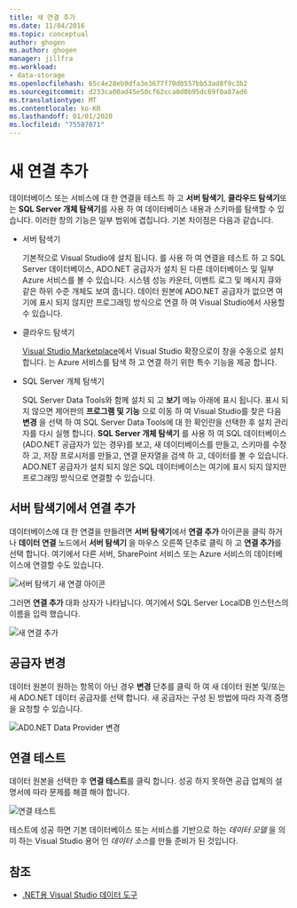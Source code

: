 ```yaml
---
title: 새 연결 추가
ms.date: 11/04/2016
ms.topic: conceptual
author: ghogen
ms.author: ghogen
manager: jillfra
ms.workload:
- data-storage
ms.openlocfilehash: 65c4e28eb9dfa3e3677f70d0557bb53ad8f9c3b2
ms.sourcegitcommit: d233ca00ad45e50cf62cca0d0b95dc69f0a87ad6
ms.translationtype: MT
ms.contentlocale: ko-KR
ms.lasthandoff: 01/01/2020
ms.locfileid: "75587071"
---
```

# <a name="add-new-connections"></a>새 연결 추가

데이터베이스 또는 서비스에 대 한 연결을 테스트 하 고 **서버 탐색기**, **클라우드 탐색기**또는 **SQL Server 개체 탐색기**를 사용 하 여 데이터베이스 내용과 스키마를 탐색할 수 있습니다. 이러한 창의 기능은 일부 범위에 겹칩니다. 기본 차이점은 다음과 같습니다.

- 서버 탐색기

   기본적으로 Visual Studio에 설치 됩니다. 를 사용 하 여 연결을 테스트 하 고 SQL Server 데이터베이스, ADO.NET 공급자가 설치 된 다른 데이터베이스 및 일부 Azure 서비스를 볼 수 있습니다. 시스템 성능 카운터, 이벤트 로그 및 메시지 큐와 같은 하위 수준 개체도 보여 줍니다. 데이터 원본에 ADO.NET 공급자가 없으면 여기에 표시 되지 않지만 프로그래밍 방식으로 연결 하 여 Visual Studio에서 사용할 수 있습니다.

- 클라우드 탐색기

   [Visual Studio Marketplace](https://marketplace.visualstudio.com/items?itemName=ms-azuretools.CloudExplorerForVS)에서 Visual Studio 확장으로이 창을 수동으로 설치 합니다. 는 Azure 서비스를 탐색 하 고 연결 하기 위한 특수 기능을 제공 합니다.

- SQL Server 개체 탐색기

   SQL Server Data Tools와 함께 설치 되 고 **보기** 메뉴 아래에 표시 됩니다. 표시 되지 않으면 제어판의 **프로그램 및 기능** 으로 이동 하 여 Visual Studio를 찾은 다음 **변경** 을 선택 하 여 SQL Server Data Tools에 대 한 확인란을 선택한 후 설치 관리자를 다시 실행 합니다. **SQL Server 개체 탐색기** 를 사용 하 여 SQL 데이터베이스 (ADO.NET 공급자가 있는 경우)를 보고, 새 데이터베이스를 만들고, 스키마를 수정 하 고, 저장 프로시저를 만들고, 연결 문자열을 검색 하 고, 데이터를 볼 수 있습니다. ADO.NET 공급자가 설치 되지 않은 SQL 데이터베이스는 여기에 표시 되지 않지만 프로그래밍 방식으로 연결할 수 있습니다.

## <a name="add-a-connection-in-server-explorer"></a>서버 탐색기에서 연결 추가

데이터베이스에 대 한 연결을 만들려면 **서버 탐색기**에서 **연결 추가** 아이콘을 클릭 하거나 **데이터 연결** 노드에서 **서버 탐색기** 을 마우스 오른쪽 단추로 클릭 하 고 **연결 추가**를 선택 합니다. 여기에서 다른 서버, SharePoint 서비스 또는 Azure 서비스의 데이터베이스에 연결할 수도 있습니다.

![서버 탐색기 새 연결 아이콘](../data-tools/media/raddata-server-explorer-new-connection-icon.png)

그러면 **연결 추가** 대화 상자가 나타납니다. 여기에서 SQL Server LocalDB 인스턴스의 이름을 입력 했습니다.

![새 연결 추가](../data-tools/media/raddata-add-new-connection-dialog.png)

## <a name="change-the-provider"></a>공급자 변경

데이터 원본이 원하는 항목이 아닌 경우 **변경** 단추를 클릭 하 여 새 데이터 원본 및/또는 새 ADO.NET 데이터 공급자를 선택 합니다. 새 공급자는 구성 된 방법에 따라 자격 증명을 요청할 수 있습니다.

![AD0.NET Data Provider 변경](../data-tools/media/raddata-change-ad0.net-data-provider.png)

## <a name="test-the-connection"></a>연결 테스트

데이터 원본을 선택한 후 **연결 테스트**를 클릭 합니다. 성공 하지 못하면 공급 업체의 설명서에 따라 문제를 해결 해야 합니다.

![연결 테스트](../data-tools/media/raddata-test-connection.png)

테스트에 성공 하면 기본 데이터베이스 또는 서비스를 기반으로 하는 *데이터 모델* 을 의미 하는 Visual Studio 용어 인 *데이터 소스*를 만들 준비가 된 것입니다.

## <a name="see-also"></a>참조

- [.NET용 Visual Studio 데이터 도구](../data-tools/visual-studio-data-tools-for-dotnet.md)
